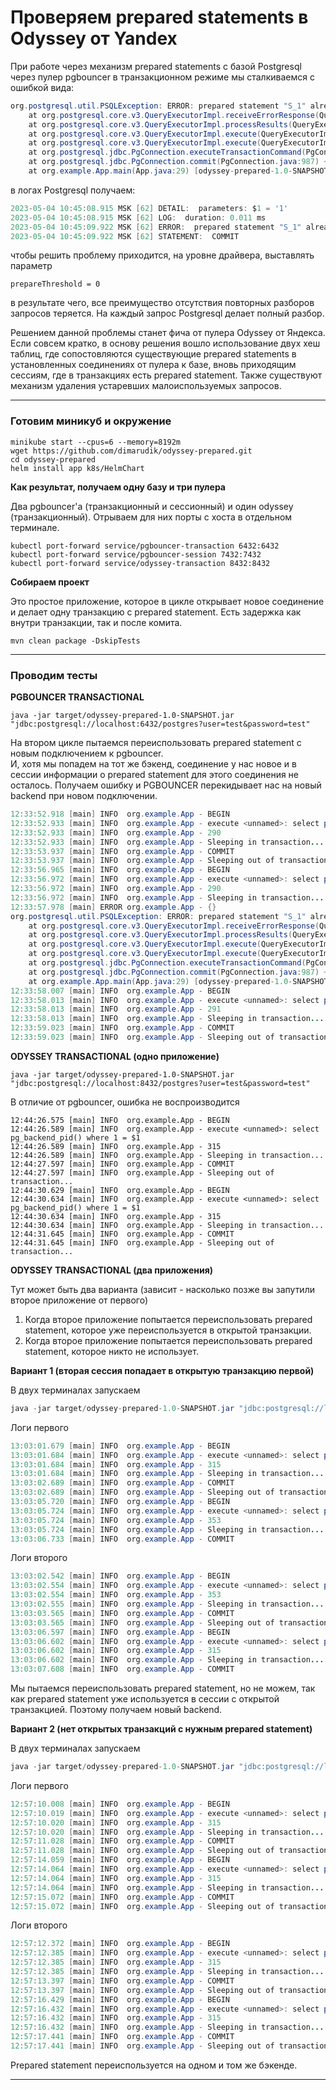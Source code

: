 # Проверяем prepared statements в Odyssey от Yandex

При работе через механизм prepared statements с базой Postgresql через пулер pgbouncer в транзакционном режиме мы cталкиваемся с ошибкой вида:
```java
org.postgresql.util.PSQLException: ERROR: prepared statement "S_1" already exists
	at org.postgresql.core.v3.QueryExecutorImpl.receiveErrorResponse(QueryExecutorImpl.java:2713) ~[postgresql-42.6.0.jar:42.6.0]
	at org.postgresql.core.v3.QueryExecutorImpl.processResults(QueryExecutorImpl.java:2401) ~[postgresql-42.6.0.jar:42.6.0]
	at org.postgresql.core.v3.QueryExecutorImpl.execute(QueryExecutorImpl.java:368) ~[postgresql-42.6.0.jar:42.6.0]
	at org.postgresql.core.v3.QueryExecutorImpl.execute(QueryExecutorImpl.java:327) ~[postgresql-42.6.0.jar:42.6.0]
	at org.postgresql.jdbc.PgConnection.executeTransactionCommand(PgConnection.java:965) ~[postgresql-42.6.0.jar:42.6.0]
	at org.postgresql.jdbc.PgConnection.commit(PgConnection.java:987) ~[postgresql-42.6.0.jar:42.6.0]
	at org.example.App.main(App.java:29) [odyssey-prepared-1.0-SNAPSHOT.jar:?]
```
в логах Postgresql получаем:
```java
2023-05-04 10:45:08.915 MSK [62] DETAIL:  parameters: $1 = '1'
2023-05-04 10:45:08.915 MSK [62] LOG:  duration: 0.011 ms
2023-05-04 10:45:09.922 MSK [62] ERROR:  prepared statement "S_1" already exists
2023-05-04 10:45:09.922 MSK [62] STATEMENT:  COMMIT
```
чтобы решить проблему приходится, на уровне драйвера, выставлять параметр
```properties
prepareThreshold = 0
```
<p>в результате чего, все преимущество отсутствия повторных разборов запросов теряется.
На каждый запрос Postgresql делает полный разбор.</p> 

<p>Решением данной проблемы станет фича от пулера Odyssey от Яндекса. 
<br>Если совсем кратко, в основу решения вошло использование двух хеш таблиц, где сопостовляются существующие prepared statements в установленных соединениях от пулера к базе, вновь приходящим сессиям, где в транзакциях есть prepared statement. 
Также существуют механизм удаления устаревших малоиспользуемых запросов.</p>

---

### Готовим миникуб и окружение

```
minikube start --cpus=6 --memory=8192m
wget https://github.com/dimarudik/odyssey-prepared.git
cd odyssey-prepared
helm install app k8s/HelmChart
```
**Как результат, получаем одну базу и три пулера**

Два pgbouncer'а (транзакционный и сессионный) и один odyssey (транзакционный). Отрываем для них порты с хоста в отдельном терминале.

```
kubectl port-forward service/pgbouncer-transaction 6432:6432
kubectl port-forward service/pgbouncer-session 7432:7432
kubectl port-forward service/odyssey-transaction 8432:8432
```

**Собираем проект**

Это простое приложение, которое в цикле открывает новое соединение и делает одну транзакцию с prepared statement.
Есть задержка как внутри транзакции, так и после комита.

```
mvn clean package -DskipTests
```
---

### Проводим тесты

**PGBOUNCER TRANSACTIONAL**

```
java -jar target/odyssey-prepared-1.0-SNAPSHOT.jar "jdbc:postgresql://localhost:6432/postgres?user=test&password=test"
```
На втором цикле пытаемся переиспользовать prepared statement с новым подключением к pgbouncer. 
<br>И, хотя мы попадем на тот же бэкенд, соединение у нас новое и в сессии информации о prepared statement для этого соединения не осталось.
Получаем ошибку и PGBOUNCER перекидывает нас на новый backend при новом подключении. 

```java
12:33:52.918 [main] INFO  org.example.App - BEGIN
12:33:52.933 [main] INFO  org.example.App - execute <unnamed>: select pg_backend_pid() where 1 = $1
12:33:52.933 [main] INFO  org.example.App - 290
12:33:52.933 [main] INFO  org.example.App - Sleeping in transaction...
12:33:53.937 [main] INFO  org.example.App - COMMIT
12:33:53.937 [main] INFO  org.example.App - Sleeping out of transaction...
12:33:56.965 [main] INFO  org.example.App - BEGIN
12:33:56.972 [main] INFO  org.example.App - execute <unnamed>: select pg_backend_pid() where 1 = $1
12:33:56.972 [main] INFO  org.example.App - 290
12:33:56.972 [main] INFO  org.example.App - Sleeping in transaction...
12:33:57.978 [main] ERROR org.example.App - {}
org.postgresql.util.PSQLException: ERROR: prepared statement "S_1" already exists
	at org.postgresql.core.v3.QueryExecutorImpl.receiveErrorResponse(QueryExecutorImpl.java:2713) ~[postgresql-42.6.0.jar:42.6.0]
	at org.postgresql.core.v3.QueryExecutorImpl.processResults(QueryExecutorImpl.java:2401) ~[postgresql-42.6.0.jar:42.6.0]
	at org.postgresql.core.v3.QueryExecutorImpl.execute(QueryExecutorImpl.java:368) ~[postgresql-42.6.0.jar:42.6.0]
	at org.postgresql.core.v3.QueryExecutorImpl.execute(QueryExecutorImpl.java:327) ~[postgresql-42.6.0.jar:42.6.0]
	at org.postgresql.jdbc.PgConnection.executeTransactionCommand(PgConnection.java:965) ~[postgresql-42.6.0.jar:42.6.0]
	at org.postgresql.jdbc.PgConnection.commit(PgConnection.java:987) ~[postgresql-42.6.0.jar:42.6.0]
	at org.example.App.main(App.java:29) [odyssey-prepared-1.0-SNAPSHOT.jar:?]
12:33:58.007 [main] INFO  org.example.App - BEGIN
12:33:58.013 [main] INFO  org.example.App - execute <unnamed>: select pg_backend_pid() where 1 = $1
12:33:58.013 [main] INFO  org.example.App - 291
12:33:58.013 [main] INFO  org.example.App - Sleeping in transaction...
12:33:59.023 [main] INFO  org.example.App - COMMIT
12:33:59.023 [main] INFO  org.example.App - Sleeping out of transaction...
```

**ODYSSEY TRANSACTIONAL (одно приложение)**

```
java -jar target/odyssey-prepared-1.0-SNAPSHOT.jar "jdbc:postgresql://localhost:8432/postgres?user=test&password=test"
```
В отличие от pgbouncer, ошибка не воспроизводится
```
12:44:26.575 [main] INFO  org.example.App - BEGIN
12:44:26.589 [main] INFO  org.example.App - execute <unnamed>: select pg_backend_pid() where 1 = $1
12:44:26.589 [main] INFO  org.example.App - 315
12:44:26.589 [main] INFO  org.example.App - Sleeping in transaction...
12:44:27.597 [main] INFO  org.example.App - COMMIT
12:44:27.597 [main] INFO  org.example.App - Sleeping out of transaction...
12:44:30.629 [main] INFO  org.example.App - BEGIN
12:44:30.634 [main] INFO  org.example.App - execute <unnamed>: select pg_backend_pid() where 1 = $1
12:44:30.634 [main] INFO  org.example.App - 315
12:44:30.634 [main] INFO  org.example.App - Sleeping in transaction...
12:44:31.645 [main] INFO  org.example.App - COMMIT
12:44:31.645 [main] INFO  org.example.App - Sleeping out of transaction...
```

**ODYSSEY TRANSACTIONAL (два приложения)**

Тут может быть два варианта (зависит - насколько позже вы запутили второе приложение от первого)
1. Когда второе приложение попытается переиспользовать prepared statement, которое уже переиспользуется в открытой транзакции.
2. Когда второе приложение попытается переиспользовать prepared statement, которое никто не использует.

**Вариант 1 (вторая сессия попадает в открытую транзакцию первой)**

В двух терминалах запускаем
```java
java -jar target/odyssey-prepared-1.0-SNAPSHOT.jar "jdbc:postgresql://localhost:8432/postgres?user=test&password=test"
```

Логи первого
```java
13:03:01.679 [main] INFO  org.example.App - BEGIN
13:03:01.684 [main] INFO  org.example.App - execute <unnamed>: select pg_backend_pid() where 1 = $1
13:03:01.684 [main] INFO  org.example.App - 315
13:03:01.684 [main] INFO  org.example.App - Sleeping in transaction...
13:03:02.689 [main] INFO  org.example.App - COMMIT
13:03:02.689 [main] INFO  org.example.App - Sleeping out of transaction...
13:03:05.720 [main] INFO  org.example.App - BEGIN
13:03:05.724 [main] INFO  org.example.App - execute <unnamed>: select pg_backend_pid() where 1 = $1
13:03:05.724 [main] INFO  org.example.App - 353
13:03:05.724 [main] INFO  org.example.App - Sleeping in transaction...
13:03:06.733 [main] INFO  org.example.App - COMMIT
```

Логи второго
```java
13:03:02.542 [main] INFO  org.example.App - BEGIN
13:03:02.554 [main] INFO  org.example.App - execute <unnamed>: select pg_backend_pid() where 1 = $1
13:03:02.554 [main] INFO  org.example.App - 353
13:03:02.555 [main] INFO  org.example.App - Sleeping in transaction...
13:03:03.565 [main] INFO  org.example.App - COMMIT
13:03:03.565 [main] INFO  org.example.App - Sleeping out of transaction...
13:03:06.597 [main] INFO  org.example.App - BEGIN
13:03:06.602 [main] INFO  org.example.App - execute <unnamed>: select pg_backend_pid() where 1 = $1
13:03:06.602 [main] INFO  org.example.App - 315
13:03:06.602 [main] INFO  org.example.App - Sleeping in transaction...
13:03:07.608 [main] INFO  org.example.App - COMMIT
```

Мы пытаемся переиспользовать prepared statement, но не можем, так как prepared statement уже используется в сессии с открытой транзакцией.
Поэтому получаем новый backend.

**Вариант 2 (нет открытых транзакций с нужным prepared statement)**

В двух терминалах запускаем
```java
java -jar target/odyssey-prepared-1.0-SNAPSHOT.jar "jdbc:postgresql://localhost:8432/postgres?user=test&password=test"
```

Логи первого
```java
12:57:10.008 [main] INFO  org.example.App - BEGIN
12:57:10.019 [main] INFO  org.example.App - execute <unnamed>: select pg_backend_pid() where 1 = $1
12:57:10.020 [main] INFO  org.example.App - 315
12:57:10.020 [main] INFO  org.example.App - Sleeping in transaction...
12:57:11.028 [main] INFO  org.example.App - COMMIT
12:57:11.028 [main] INFO  org.example.App - Sleeping out of transaction...
12:57:14.059 [main] INFO  org.example.App - BEGIN
12:57:14.064 [main] INFO  org.example.App - execute <unnamed>: select pg_backend_pid() where 1 = $1
12:57:14.064 [main] INFO  org.example.App - 315
12:57:14.064 [main] INFO  org.example.App - Sleeping in transaction...
12:57:15.072 [main] INFO  org.example.App - COMMIT
12:57:15.072 [main] INFO  org.example.App - Sleeping out of transaction...
```
Логи второго
```java
12:57:12.372 [main] INFO  org.example.App - BEGIN
12:57:12.385 [main] INFO  org.example.App - execute <unnamed>: select pg_backend_pid() where 1 = $1
12:57:12.385 [main] INFO  org.example.App - 315
12:57:12.385 [main] INFO  org.example.App - Sleeping in transaction...
12:57:13.397 [main] INFO  org.example.App - COMMIT
12:57:13.397 [main] INFO  org.example.App - Sleeping out of transaction...
12:57:16.429 [main] INFO  org.example.App - BEGIN
12:57:16.432 [main] INFO  org.example.App - execute <unnamed>: select pg_backend_pid() where 1 = $1
12:57:16.432 [main] INFO  org.example.App - 315
12:57:16.432 [main] INFO  org.example.App - Sleeping in transaction...
12:57:17.441 [main] INFO  org.example.App - COMMIT
12:57:17.441 [main] INFO  org.example.App - Sleeping out of transaction...
```

Prepared statement переиспользуется на одном и том же бэкенде.

---